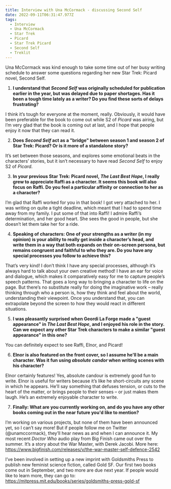```yaml
---
title: Interview with Una McCormack - discussing Second Self
date: 2022-09-11T06:31:47.977Z
tags:
  - Interview
  - Una McCormack
  - Star Trek
  - Picard
  - Star Trek Picard
  - Second Self
  - Treklit
---
```

U﻿na McCormack was kind enough to take some time out of her busy writing schedule to answer some questions regarding her new Star Trek: Picard novel, Second Self. 



1. **I understand that *Second Self* was originally scheduled for publication earlier in the year, but was delayed due to paper shortages. Has it been a tough time lately as a writer? Do you find these sorts of delays frustrating?** 

I think it’s tough for everyone at the moment, really. Obviously, it would have been preferable for the book to come out while S2 of *Picard* was airing, but I’m very glad that the book is coming out at last, and I hope that people enjoy it now that they can read it. 

2. **Does *Second Self* act as a "bridge" between season 1 and season 2 of Star Trek: Picard? Or is it more of a standalone story?**

It’s set between those seasons, and explores some emotional beats in the characters’ stories, but it isn’t necessary to have read *Second Self* to enjoy S2 of *Picard*. 

3. **In your previous Star Trek: Picard novel, *The Last Best Hope*, I really grew to appreciate Raffi as a character. It seems this book will also focus on Raffi. Do you feel a particular affinity or connection to her as a character?**

I’m glad that Raffi worked for you in that book! I got very attached to her. I was writing on quite a tight deadline, which meant that I had to spend time away from my family. I put some of that into Raffi! I admire Raffi’s determination, and her good heart. She sees the good in people, but she doesn’t let them take her for a ride. 

4. **Speaking of characters: One of your strengths as a writer (in my opinion) is your ability to really get inside a character’s head, and write them in a way that both expands on their on-screen persona, but remains congruent and faithful to who they are. Do you have any special processes you follow to achieve this?**

That’s very kind! I don’t think I have any special processes, although it’s always hard to talk about your own creative method! I have an ear for voice and dialogue, which makes it comparatively easy for me to capture people’s speech patterns. That goes a long way to bringing a character to life on the page. But there’s no substitute really for doing the imaginative work – really thinking through who a person is, how they think and feel about the world, understanding their viewpoint. Once you understand that, you can extrapolate beyond the screen to how they would react in different situations. 

5. **I was pleasantly surprised when Geordi La Forge made a "guest appearance" in *The Last Best Hope*, and I enjoyed his role in the story. Can we expect any other Star Trek characters to make a similar "guest appearance" in this one?**

You can definitely expect to see Raffi, Elnor, and Picard! 

6. **Elnor is also featured on the front cover, so I assume he'll be a main character. Was it fun using *absolute candor* when writing scenes with his character?**

Elnor certainly features! Yes, absolute candour is extremely good fun to write. Elnor is useful for writers because it’s like he short-circuits any scene in which he appears. He’ll say something that defuses tension, or cuts to the heart of the matter, or brings people to their senses – or just makes them laugh. He’s an extremely enjoyable character to write. 

7. **Finally: What are you currently working on, and do you have any other books coming out in the near future you'd like to mention?** 

I’m working on various projects, but none of them have been announced yet, so I can’t say more! But if people follow me on Twitter (@unamccormack), they’ll hear news as and when I can announce it. My most recent *Doctor Who* audio play from Big Finish came out over the summer. It’s a story about the War Master, with Derek Jacobi. More here: <https://www.bigfinish.com/releases/v/the-war-master-self-defence-2542> 

I’ve been involved in setting up a new imprint with Goldsmiths Press to publish new feminist science fiction, called Gold SF. Our first two books come out in September, and two more are due next year. If people would like to learn more, they can go to: <https://mitpress.mit.edu/books/series/goldsmiths-press-gold-sf>